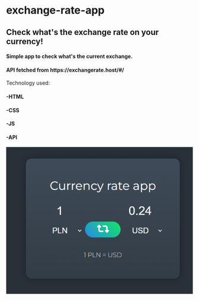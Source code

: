 # exchange-rate-app


<h2>Check what's the exchange rate on your currency!</h2>
<h4>Simple app to check what's the current exchange. </h4>
<h4>API fetched from <a>https://exchangerate.host/#/</a></h4>

Technology used:
<h4>-HTML</h4>
<h4>-CSS</h4>
<h4>-JS</h4>
<h4>-API</h4>



<img class="items-center" src="/exchange-rate.png">